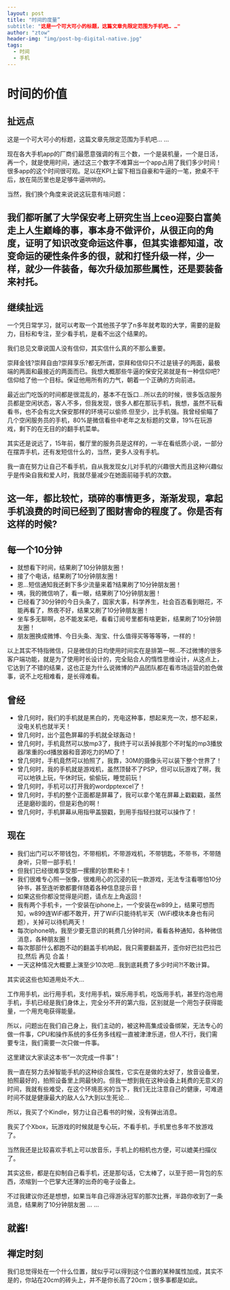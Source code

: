 ```yaml
---
layout: post
title: "时间的度量”
subtitle: "这是一个可大可小的标题，这篇文章先限定范围为手机吧… …"
author: "ztow"
header-img: "img/post-bg-digital-native.jpg"
tags:
  - 时间
  - 手机
---
```


# 时间的价值

## 扯远点
这是一个可大可小的标题，这篇文章先限定范围为手机吧… …

现在各大手机app的厂商们最愿意强调的有三个数，一个是装机量，一个是日活，再一个，就是使用时间，通过这三个数字不难算出一个app占用了我们多少时间！很多app的这个时间很可观。足以在KPI上留下相当自豪和牛逼的一笔，掀桌不干后，放在简历里也是足够牛逼哄哄的。

当然，我们换个角度来说说这玩意有啥问题：

我们都听腻了大学保安考上研究生当上ceo迎娶白富美走上人生巅峰的事，事本身不做评价，从很正向的角度，证明了知识改变命运这件事，但其实谁都知道，改变命运的硬性条件多的很，就和打怪升级一样，少一样，就少一件装备，每次升级加那些属性，还是要装备来衬托。
---- 
## 继续扯远
一个凭日常学习，就可以考取一个其他孩子学了n多年就考取的大学，需要的是毅力，目标和专注，至少看手机，是看不出这个结果的。

我们总见文章说国人没有信仰，其实信什么真的不那么重要。

崇拜金钱?崇拜自由?崇拜享乐?都无所谓，崇拜和信仰只不过是镜子的两面，最极端的两面和最接近的两面而已。我想大概那些牛逼的保安兄弟就是有一种信仰吧?信仰给了他一个目标。保证他用所有的力气，朝着一个正确的方向前进。

最近出门吃饭的时间都是很混乱的，基本不在饭口...所以去的时候，很多饭店服务员都是空闲状态，客人不多，但我发现，很多人都在那玩手机，我想，虽然不玩看看书，也不会有北大保安那样的环境可以偷师.但至少，比手机强。我曾经偷瞄了几个空闲服务员的手机，80%是微信看些中老年之友标题的文章，19%在玩游戏，剩下的在无目的的翻手机菜单。

其实还是说远了，15年前，餐厅里的服务员是这样的，一半在看纸质小说，一部分在摆弄手机，还有发短信什么的，当然，更多人没有手机。

我一直在努力让自己不看手机，自从我发现女儿对手机的兴趣很大而且这种兴趣似乎是传染自我和爱人时，我就尽量减少在她面前碰手机的次数。

这一年，都比较忙，琐碎的事情更多，渐渐发现，拿起手机浪费的时间已经到了图财害命的程度了。你是否有这样的时候?
---- 
## 每一个10分钟
- 就想看下时间，结果刷了10分钟朋友圈！
- 接了个电话，结果刷了10分钟朋友圈！
- 恩...短信通知我还剩下多少流量来着?结果刷了10分钟朋友圈！
- 咦，我的微信响了，看一眼，结果刷了10分钟朋友圈！
- 已经看了30分钟的今日头条了，国家大事，科学养生，社会百态看到眼花，不能再看了，熬夜不好，结果又刷了10分钟朋友圈！
- 坐车多无聊啊，总不能发呆吧，看看订阅号里都有啥更新，结果刷了10分钟朋友圈！
- 朋友圈换成微博、今日头条、淘宝、什么值得买等等等等，一样的！

以上其实不特指微信，只是微信的日均使用时间实在是排第一啊…不过微博的很多客户端功能，就是为了使用时长设计的，完全贴合人的惰性思维设计，从这点上，它达到了不错的结果，这也正是为什么说微博的产品团队都在看市场运营的脸色做事，说不上吃相难看，是长得难看。

## 曾经
- 曾几何时，我们的手机就是黑白的，充电这种事，想起来充一次，想不起来，没电关机也就半天！
- 曾几何时，出个蓝色屏幕的手机就全球轰动！
- 曾几何时，手机竟然可以放mp3了，我终于可以丢掉我那个不时髦的mp3播放器/笨重的cd播放器和音源吃力的MD了！
- 曾几何时，手机竟然可以拍照了，我靠，30M的摄像头可以装下整个世界了！
- 曾几何时，我的手机就是游戏机，虽然顶替不了PSP，但可以玩游戏了啊，我可以地铁上玩，午休时玩，偷偷玩，睡觉前玩！
- 曾几何时，手机可以打开我的wordpptexcel了！
- 曾几何时，手机的整个正面都是屏幕了，我可以拿个笔在屏幕上戳戳戳，虽然还是磨砂面的，但是彩色的啊！
- 曾几何时，手机屏幕从用指甲盖狠戳，到用手指轻扫就可以操作了！
## 现在
- 我们出门可以不带钱包，不带相机，不带游戏机，不带钥匙，不带书，不带随身听，只带一部手机！
- 但我们已经很难享受那一摞摞的钞票和卡！
- 我们很难专心照一张像，很难用心的沉浸的玩一款游戏，无法专注看哪怕10分钟书，甚至连听歌都要伴随着各种信息提示音！
- 如果这些你都没觉得是问题，请点左上角返回！
- 我有两个手机卡，一个安装在iphone上，一个安装在w899上，结果可想而知，w899连WiFi都不敢开，开了WiFi只能待机半天（WiFi模块本身也有问题），关掉可以待机两天！
- 每次iphone响，我至少要无意识的耗费几分钟时间，看看各种通知，各种微信消息，各种朋友圈！
- 每次那部什么都跑不动的翻盖手机响起，我只需要翻盖开，歪你好巴拉巴拉巴拉,然后 再见 合盖！
- 一天这种情况大概要上演至少10次吧...我到底耗费了多少时间?!不敢计算。

其实说这些也知道用处不大…

工作用手机，出行用手机，支付用手机，娱乐用手机，吃饭用手机，甚至约泡也用手机，手机已经是我们身体上，完全分不开的第六指，区别就是一个用包子获得能量，一个用充电获得能量。

所以，问题出在我们自己身上，我们主动的，被这种高集成设备绑架，无法专心的做一件事，CPU和操作系统的多任务多线程一直被津津乐道，但人不行，我们需要专注，我们需要一次只做一件事。

这里建议大家读这本书”一次完成一件事”！

我一直在努力去掉智能手机的这种综合属性，它实在是做的太好了，放音设备里，拍照最好的，拍照设备里上网最快的。但我一想到我在这种设备上耗费的无意义的时间，我就有些难受，在这个环境恶劣的当下，我们无比注意自己的健康，可难道时间不就是健康最大的敌人么?大到以生死论...

所以，我买了个Kindle，努力让自己看书的时候，没有弹出消息。

我买了个Xbox，玩游戏的时候就是专心玩，不看手机，手机里也多年不放游戏了。

当然我还是比较喜欢手机上可以放音乐，手机上的相机也方便，可以媲美扫描仪了。

其实这些，都是在抑制自己看手机，还是那句话，它太棒了，以至于把一背包的东西，浓缩到一个巴掌大还薄的出奇的电子设备上。

不过我建议你还是想想，如果当年自己得游泳冠军的那次比赛，半路你收到了一条消息，结果刷了10分钟朋友圈 … …

就酱!
---- 
## 禅定时刻
我们总觉得处在一个什么位置，就似乎可以得到这个位置的某种属性加成，其实不是的，你站在20cm的砖头上，并不是你长高了20cm；很多事都是如此。